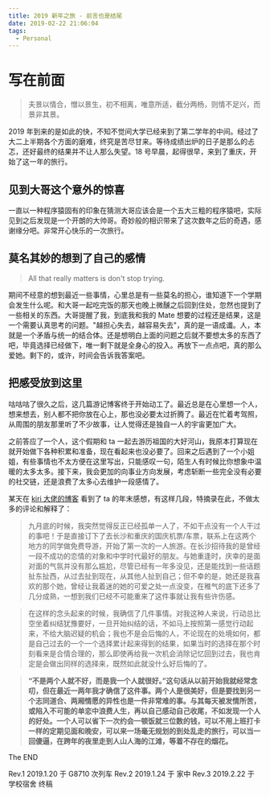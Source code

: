 ```yaml
---
title: 2019 新年之旅 - 前言也是结尾
date: 2019-02-22 21:06:04
tags:
  - Personal
---
```


# 写在前面

> 夫景以情合，憎以景生，初不相离，唯意所适，截分两杨，则情不足兴，而景非其景。

2019 年到来的是如此的快，不知不觉间大学已经来到了第二学年的中间。经过了大二上半期各个方面的磨难，终究是苦尽甘来。等待成绩出炉的日子是那么的忐忑，还好最终的结果并不让人那么失望。18 号早晨，起得很早，来到了重庆，开始了这一年的旅行。

## 见到大哥这个意外的惊喜

一直以一种程序猿固有的印象在猜测大哥应该会是一个五大三粗的程序猿吧，实际见到之后发现是一个开朗的大帅哥。奇妙般的相识带来了这次数年之后的奇遇，感谢缘分吧。非常开心快乐的一次旅行。

## 莫名其妙的想到了自己的感情

> All that really matters is don't stop trying.

期间不经意的想到最近一些事情，心里总是有一些莫名的担心，谁知道下一个学期会发生什么呢。和大哥一起吃完饭的那天也晚上微醺之后回到住处，忽然也提到了一些相关的东西。大哥提醒了我，到底我和我的 Mate 想要的过程还是结果，这是一个需要认真思考的问题。"越担心失去，越容易失去"，真的是一语成谶。人，本就是一个矛盾与统一的结合体。还是想明白上面的问题之后就不要想太多的东西了吧，毕竟选择已经做下，唯一剩下就是全身心的投入。再放下一点点吧，真的那么爱她。剩下的，或许，时间会告诉我答案吧。

## 把感受放到这里

咕咕咕了很久之后，这几篇游记博客终于开始动工了。最近总是在心里想一个人，想来想去，别人都不把你放在心上，那也没必要太过折腾了。最近在忙着考驾照，从周围的朋友那里听了不少故事，让人觉得还是独自一人的宇宙更加广大。

之前答应了一个人，这个假期和 ta 一起去游历祖国的大好河山，我原本打算现在就开始做下各种积累和准备，现在看起来也没必要了。回来之后遇到了一个小姐姐，有些事情也不太方便在这里写出，只能感叹一句，陌生人有时候比你想象中温暖的太多太多。接下来，我会更加的向事业方向发展，考虑斩断一些完全没有必要的社交链，还是浪费了太多心去维护一段感情了。

某天在 [kiri 大佬的博客](https://kirikira.moe/post/34/) 看到了 ta 的年末感想，有这样几段，特摘录在此，不做太多的评论和解释了：

> 九月底的时候，我突然觉得反正已经孤单一人了，不如干点没有一个人干过的事吧！于是直接订下了去长沙和重庆的国庆机票/车票，联系上在这两个地方的同学做免费导游，开始了第一次的一人旅游。在长沙招待我的是曾经一段不成功的恋情的对象和中学时代最好的朋友。与她重逢时，庆幸的是面对面的气氛并没有那么尴尬，尽管已经有一年多没见，还是能找到一些话题扯东扯西，从过去扯到现在，从其他人扯到自己；但不幸的是，她还是我喜欢的那个她，曾经让我着迷的她的可爱之处一点没变，在稚气的底下还多了几分成熟，一想到我们已经不可能重来了这件事就让我有些许伤感。

> 在这样的念头起来的时候，我确信了几件事情。对我这种人来说，行动总比空坐着纠结犹豫要好，一旦开始纠结的话，不如马上按照第一感觉行动起来，不给大脑迟疑的机会；我也不是会后悔的人，不论现在的处境如何，都是自己过去的一个一个选择累计起来得到的结果，如果当时的选择在那个时刻看来是合情合理的，那么即使再给我一次机会消除记忆回到过去，我也肯定是会做出同样的选择来，既然如此就没什么好后悔的了。

> **“不是两个人就不好，而是我一个人就很好。”这句话从以前开始我就经常念叨，但在最近一两年我才确信了这件事。两个人是很美好，但是要找到另一个志同道合、两厢情愿的异性也是一件非常难的事。与其每天被发情所苦，或陷入不可能的单恋中浪费人生，再以自己感动自己收尾，不如发现一个人的好处。一个人可以省下一次约会一顿饭就三位数的钱，可以不用上班打卡一样的定期见面和晚安，可以来一场毫无规划的到处乱走的旅行，可以当一回傻逼，在跨年的夜里走到人山人海的江滩，等着不存在的烟花。**

The END

Rev.1 2019.1.20 于 G8710 次列车
Rev.2 2019.1.24 于 家中
Rev.3 2019.2.22 于 学校宿舍 终稿
